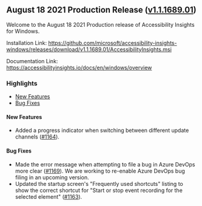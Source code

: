 ## August 18 2021 Production Release ([v1.1.1689.01](https://github.com/Microsoft/accessibility-insights-windows/releases/tag/v1.1.1689.01))

Welcome to the August 18 2021 Production release of Accessibility Insights for Windows.

Installation Link: https://github.com/microsoft/accessibility-insights-windows/releases/download/v1.1.1689.01/AccessibilityInsights.msi

Documentation Link: https://accessibilityinsights.io/docs/en/windows/overview

### Highlights

- [New Features](#new-features)
- [Bug Fixes](#bug-fixes)

#### New Features

- Added a progress indicator when switching between different update channels ([#1164](https://github.com/microsoft/accessibility-insights-windows/pull/1164)).

#### Bug Fixes

- Made the error message when attempting to file a bug in Azure DevOps more clear ([#1169](https://github.com/microsoft/accessibility-insights-windows/pull/1169)). We are working to re-enable Azure DevOps bug filing in an upcoming version.
- Updated the startup screen's "Frequently used shortcuts" listing to show the correct shortcut for "Start or stop event recording for the selected element" ([#1163](https://github.com/microsoft/accessibility-insights-windows/pull/1163)).
